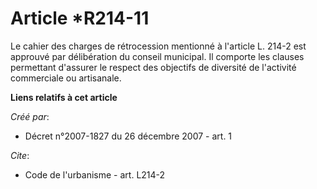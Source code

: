 # Article *R214-11

Le cahier des charges de rétrocession mentionné à l'article L. 214-2 est approuvé par délibération du conseil municipal. Il
comporte les clauses permettant d'assurer le respect des objectifs de diversité de l'activité commerciale ou artisanale.

**Liens relatifs à cet article**

_Créé par_:

  - Décret n°2007-1827 du 26 décembre 2007 - art. 1

_Cite_:

  - Code de l'urbanisme - art. L214-2
